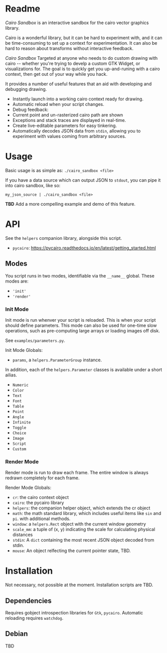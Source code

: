 # Readme

*Cairo Sandbox* is an interactive sandbox for the cairo vector
graphics library.

Cairo is a wonderful library, but it can be hard to experiment with,
and it can be time-consuming to set up a context for
experimentation. It can also be hard to reason about transforms
without interactive feedback.

*Cairo Sandbox* Targeted at anyone who needs to do custom drawing
with cairo -- whether you're trying to develp a custom GTK Widget, or
visualizations for. The goal is to quickly get you up-and-runing with
a cairo context, then get out of your way while you hack.

It provides a number of useful features that an aid with developing
and debugging drawing.

- Instantly launch into a working cairo context ready for drawing.
- Automatic reload when your script changes.
- Debug feedback:
 - Current point and un-rasterized cairo path are shown
 - Exceptions and stack traces are displayed in real-time.
- Create live-editable parameters for easy tinkering.
- Automatically decodes JSON data from `stdin`, allowing you to
  experiment with values coming from arbitrary sources.

# Usage

Basic usage is as simple as: `./cairo_sandbox <file>`

If you have a data source which can output JSON to `stdout`, you can
pipe it into cairo sandbox, like so:

`my_json_source | ./cairo_sandbox <file>`

**TBD** Add a more compelling example and demo of this feature.

# API

See the `helpers` companion library, alongside this script.

- `pycairo`: https://pycairo.readthedocs.io/en/latest/getting_started.html

## Modes

You script runs in two modes, identifiable via the `__name__`
global. These modes are:

- `'init'`
- `'render'`

### Init Mode

Init mode is run whenver your script is reloaded. This is when your
script should define parameters. This mode can also be used for
one-time slow operations, such as pre-computing large arrays or
loading images off disk.

See `examples/parameters.py`.

Init Mode Globals:

- `params`, a `helpers.ParameterGroup` instance.

In addition, each of the `helpers.Parameter` classes is available
under a short ailias.

- `Numeric`
- `Color`
- `Text`
- `Font`
- `Table`
- `Point`
- `Angle`
- `Infinite`
- `Toggle`
- `Choice`
- `Image`
- `Script`
- `Custom`

### Render Mode

Render mode is run to draw each frame. The entire window is always
redrawn completely for each frame.

Render Mode Globals:

- `cr`: the cairo context object
- `cairo`: the pycairo library
- `helpers`: the companion helper object, which extends the cr object
- `math`: the math standard library, which includes useful items like `sin` and `pi`.
  with additional methods.
- `window`: a `helpers.Rect` object with the current window geometry
- `scale_mm`: a tuple of (x, y) indicating the scale for calculating physical distances
- `stdin`: A `dict` containing the most recent JSON object decoded from stdin.
- `mouse`: An object relfecting the current pointer state, TBD.

# Installation

Not necessary, not possible at the moment. Installation scripts are TBD.

## Dependencies

Requires gobject introspection libraries for `Gtk`, `pycairo`. Automatic reloading requires `watchdog`.

## Debian

TBD
